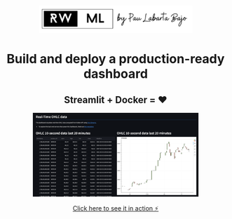 <div align="center">
    <a href='https://www.realworldml.xyz/'><img src='../assets/rwml_logo.png' width='350'></a>    
</div>

<div align="center">
    <h1>Build and deploy a production-ready dashboard</h1>
    <h2>Streamlit + Docker = ❤️</h2>
    
</div>

<div align="center">
  <a href="https://dashboard-plabartabajo-ohlcinrealtime-production.deployments.quix.io/">
    <img src="../assets/dashboard.png" alt="Intro to the course" style="width:75%;">
    <p>Click here to see it in action ⚡</p>
  </a>
</div>

